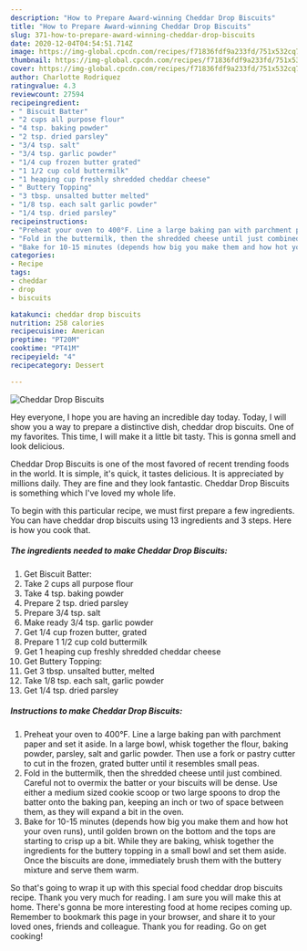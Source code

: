 ```yaml
---
description: "How to Prepare Award-winning Cheddar Drop Biscuits"
title: "How to Prepare Award-winning Cheddar Drop Biscuits"
slug: 371-how-to-prepare-award-winning-cheddar-drop-biscuits
date: 2020-12-04T04:54:51.714Z
image: https://img-global.cpcdn.com/recipes/f71836fdf9a233fd/751x532cq70/cheddar-drop-biscuits-recipe-main-photo.jpg
thumbnail: https://img-global.cpcdn.com/recipes/f71836fdf9a233fd/751x532cq70/cheddar-drop-biscuits-recipe-main-photo.jpg
cover: https://img-global.cpcdn.com/recipes/f71836fdf9a233fd/751x532cq70/cheddar-drop-biscuits-recipe-main-photo.jpg
author: Charlotte Rodriquez
ratingvalue: 4.3
reviewcount: 27594
recipeingredient:
- " Biscuit Batter"
- "2 cups all purpose flour"
- "4 tsp. baking powder"
- "2 tsp. dried parsley"
- "3/4 tsp. salt"
- "3/4 tsp. garlic powder"
- "1/4 cup frozen butter grated"
- "1 1/2 cup cold buttermilk"
- "1 heaping cup freshly shredded cheddar cheese"
- " Buttery Topping"
- "3 tbsp. unsalted butter melted"
- "1/8 tsp. each salt garlic powder"
- "1/4 tsp. dried parsley"
recipeinstructions:
- "Preheat your oven to 400°F. Line a large baking pan with parchment paper and set it aside. In a large bowl, whisk together the flour, baking powder, parsley, salt and garlic powder. Then use a fork or pastry cutter to cut in the frozen, grated butter until it resembles small peas."
- "Fold in the buttermilk, then the shredded cheese until just combined. Careful not to overmix the batter or your biscuits will be dense. Use either a medium sized cookie scoop or two large spoons to drop the batter onto the baking pan, keeping an inch or two of space between them, as they will expand a bit in the oven."
- "Bake for 10-15 minutes (depends how big you make them and how hot your oven runs), until golden brown on the bottom and the tops are starting to crisp up a bit. While they are baking, whisk together the ingredients for the buttery topping in a small bowl and set them aside. Once the biscuits are done, immediately brush them with the buttery mixture and serve them warm."
categories:
- Recipe
tags:
- cheddar
- drop
- biscuits

katakunci: cheddar drop biscuits 
nutrition: 258 calories
recipecuisine: American
preptime: "PT20M"
cooktime: "PT41M"
recipeyield: "4"
recipecategory: Dessert

---
```



![Cheddar Drop Biscuits](https://img-global.cpcdn.com/recipes/f71836fdf9a233fd/751x532cq70/cheddar-drop-biscuits-recipe-main-photo.jpg)

Hey everyone, I hope you are having an incredible day today. Today, I will show you a way to prepare a distinctive dish, cheddar drop biscuits. One of my favorites. This time, I will make it a little bit tasty. This is gonna smell and look delicious.

Cheddar Drop Biscuits is one of the most favored of recent trending foods in the world. It is simple, it's quick, it tastes delicious. It is appreciated by millions daily. They are fine and they look fantastic. Cheddar Drop Biscuits is something which I've loved my whole life.




To begin with this particular recipe, we must first prepare a few ingredients. You can have cheddar drop biscuits using 13 ingredients and 3 steps. Here is how you cook that.

<!--inarticleads1-->

##### The ingredients needed to make Cheddar Drop Biscuits:

1. Get  Biscuit Batter:
1. Take 2 cups all purpose flour
1. Take 4 tsp. baking powder
1. Prepare 2 tsp. dried parsley
1. Prepare 3/4 tsp. salt
1. Make ready 3/4 tsp. garlic powder
1. Get 1/4 cup frozen butter, grated
1. Prepare 1 1/2 cup cold buttermilk
1. Get 1 heaping cup freshly shredded cheddar cheese
1. Get  Buttery Topping:
1. Get 3 tbsp. unsalted butter, melted
1. Take 1/8 tsp. each salt, garlic powder
1. Get 1/4 tsp. dried parsley




<!--inarticleads2-->

##### Instructions to make Cheddar Drop Biscuits:

1. Preheat your oven to 400°F. Line a large baking pan with parchment paper and set it aside. In a large bowl, whisk together the flour, baking powder, parsley, salt and garlic powder. Then use a fork or pastry cutter to cut in the frozen, grated butter until it resembles small peas.
1. Fold in the buttermilk, then the shredded cheese until just combined. Careful not to overmix the batter or your biscuits will be dense. Use either a medium sized cookie scoop or two large spoons to drop the batter onto the baking pan, keeping an inch or two of space between them, as they will expand a bit in the oven.
1. Bake for 10-15 minutes (depends how big you make them and how hot your oven runs), until golden brown on the bottom and the tops are starting to crisp up a bit. While they are baking, whisk together the ingredients for the buttery topping in a small bowl and set them aside. Once the biscuits are done, immediately brush them with the buttery mixture and serve them warm.




So that's going to wrap it up with this special food cheddar drop biscuits recipe. Thank you very much for reading. I am sure you will make this at home. There's gonna be more interesting food at home recipes coming up. Remember to bookmark this page in your browser, and share it to your loved ones, friends and colleague. Thank you for reading. Go on get cooking!
